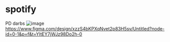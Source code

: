 # spotify
PD darbs
![image](https://github.com/user-attachments/assets/e7974769-49cc-4408-9783-8b04da66943c)
https://www.figma.com/design/xzzS4bKPXqNvet2p83H5sv/Untitled?node-id=0-1&p=f&t=YItEY7jWJz98Do2h-0 
